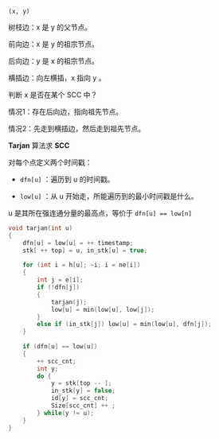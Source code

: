 `(x, y)`

树枝边：x 是 y 的父节点。

前向边：x 是 y 的祖宗节点。

后向边：y 是 x 的祖宗节点。

横插边：向左横插，x 指向 y 。



判断 x 是否在某个 SCC 中？

情况1：存在后向边，指向祖先节点。

情况2：先走到横插边，然后走到祖先节点。



**Tarjan** 算法求 **SCC**

对每个点定义两个时间戳：

- `dfn[u]` ：遍历到 u 的时间戳。

- `low[u]`  ：从 u 开始走，所能遍历到的最小时间戳是什么。

u 是其所在强连通分量的最高点，等价于 `dfn[u] == low[n]`



```cpp
void tarjan(int u)
{
    dfn[u] = low[u] = ++ timestamp;
    stk[ ++ top] = u, in_stk[u] = true;
    
    for (int i = h[u]; ~i; i = ne[i]) 
    {
        int j = e[i];
        if (!dfn[j])
        {
            tarjan(j);
            low[u] = min(low[u], low[j]);
        }
        else if (in_stk[j]) low[u] = min(low[u], dfn[j]);
    }
    
    if (dfn[u] == low[u])
    {
        ++ scc_cnt;
        int y;
        do {
            y = stk[top -- ];
            in_stk[y] = false;
            id[y] = scc_cnt;
            Size[scc_cnt] ++ ; 
        } while(y != u);
    }
}
```

